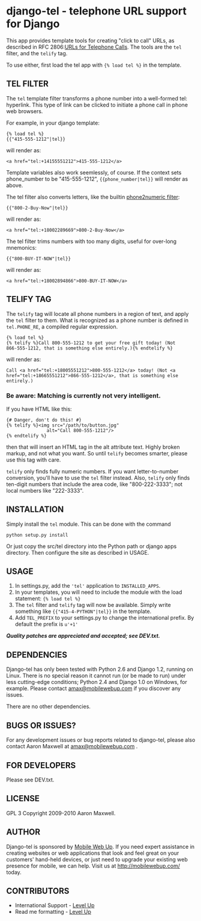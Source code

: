 # django-tel - telephone URL support for Django

This app provides template tools for creating "click to call" URLs, as
described in RFC 2806:[URLs for Telephone Calls][0]. The tools are
the `tel` filter, and the `telify` tag.

To use either, first load the tel app with `{% load tel %}` in the
template.

## TEL FILTER

The `tel` template filter transforms a phone number into a well-formed
tel: hyperlink. This type of link can be clicked to initiate a phone
call in phone web browsers.

For example, in your django template:

    {% load tel %}
    {{"415-555-1212"|tel}}

will render as:

    <a href="tel:+14155551212">415-555-1212</a>

Template variables also work seemlessly, of course. If the context
sets phone_number to be "415-555-1212", `{{phone_number|tel}}` will
render as above.

The tel filter also converts letters, like the builtin [phone2numeric
filter][1]:

    {{"800-2-Buy-Now"|tel}}

will render as:

    <a href="tel:+18002289669">800-2-Buy-Now</a>

The tel filter trims numbers with too many digits, useful for
over-long mnemonics:

    {{"800-BUY-IT-NOW"|tel}}

will render as:

    <a href="tel:+18002894866">800-BUY-IT-NOW</a>

## TELIFY TAG

The `telify` tag will locate all phone numbers in a region of text,
and apply the `tel` filter to them.  What is recognized as a phone
number is defined in `tel.PHONE_RE`, a compiled regular expression.

    {% load tel %}
    {% telify %}Call 800-555-1212 to get your free gift today! (Not
    866-555-1212, that is something else entirely.){% endtelify %}

will render as:

    Call <a href="tel:+18005551212">800-555-1212</a> today! (Not <a
    href="tel:+18665551212">866-555-1212</a>, that is something else
    entirely.)

### Be aware: Matching is currently not very intelligent.

If you have HTML like this:

    {# Danger, don't do this! #}
    {% telify %}<img src="/path/to/button.jpg" 
                   alt="Call 800-555-1212"/>
    {% endtelify %}

then that will insert an HTML tag in the alt attribute text.
Highly broken markup, and not what you want. So until `telify` becomes
smarter, please use this tag with care.

`telify` only finds fully numeric numbers. If you want letter-to-number
conversion, you'll have to use the `tel` filter instead. Also, `telify`
only finds ten-digit numbers that include the area code, like
"800-222-3333"; not local numbers like "222-3333".

## INSTALLATION

Simply install the `tel` module. This can be done with the command

    python setup.py install

Or just copy the src/tel directory into the Python path or django apps
directory. Then configure the site as described in USAGE.

## USAGE

1. In settings.py, add the `'tel'` application to `INSTALLED_APPS`.
2. In your templates, you will need to include the module with the
load statement: `{% load tel %}`
3. The `tel` filter and `telify` tag will now be available. Simply write
something like `{{"415-4-PYTHON"|tel}}` in the template.
4. Add `TEL_PREFIX` to your settings.py to change the international prefix.
By default the prefix is `u'+1'`

***Quality patches are appreciated and accepted; see DEV.txt.***

## DEPENDENCIES

Django-tel has only been tested with Python 2.6 and Django 1.2,
running on Linux.  There is no special reason it cannot run (or be
made to run) under less cutting-edge conditions; Python 2.4 and Django
1.0 on Windows, for example. Please contact amax@mobilewebup.com if
you discover any issues.

There are no other dependencies.

## BUGS OR ISSUES?

For any development issues or bug reports related to django-tel,
please also contact Aaron Maxwell at amax@mobilewebup.com .

## FOR DEVELOPERS

Please see DEV.txt.

## LICENSE

GPL 3
Copyright 2009-2010 Aaron Maxwell.

## AUTHOR

Django-tel is sponsored by [Mobile Web Up][2]. If you need expert
assistance in creating websites or web applications that look and feel
great on your customers' hand-held devices, or just need to upgrade
your existing web presence for mobile, we can help.  Visit us at
http://mobilewebup.com/ today.

## CONTRIBUTORS

* International Support - [Level Up][3]
* Read me formatting - [Level Up][3]


[0]: http://www.ietf.org/rfc/rfc2806.txt
[1]: http://docs.djangoproject.com/en/dev/ref/templates/builtins/#phone2numeric
[2]: http://mobilewebup.com/
[3]: http://www.thisislevelup.com


